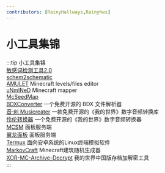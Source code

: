 ```yaml
---
contributors: [RainyHallways,Rainyhws]
---
```


# 小工具集锦

:::tip 小工具集锦   
[敏感词检测工具2.0](chksenswd)  
[schem2schematic](https://puregero.github.io/SchemToSchematic/)     
[AMULET](https://www.amuletmc.com/) Minecraft levels/files editor   
[uNmINeD](https://unmined.net/downloads/) Minecraft mapper   
[McSeedMap](https://mcseedmap.net/)    
[BDXConverter](https://github.com/TriM-Organization/BDXConverter) 一个免费开源的 BDX 文件解析器   
[音·创 Musicreater](https://gitee.com/TriM-Organization/Musicreater) 一款免费开源的《我的世界》数字音频转换库   
[伶伦转换器](https://gitee.com/TriM-Organization/Linglun-Converter) 一个免费开源的《我的世界》数字音频转换器    
[MCSM](https://github.com/MCSManager/MCSManager/) 面板服务端    
[翼龙面板](https://pterodactyl-china.gitee.io/) 面板服务端    
[Termux](https://github.com/termux/termux-app) 面向安卓系统的Linux终端模拟软件  
[MarkovCraft](https://github.com/DevBobcorn/MarkovCraft) Minecraft建筑随机生成器    
[XOR-MC-Archive-Decrypt](https://github.com/HTMonkeyG/XOR-MC-Archive-Decrypt) 我的世界中国版存档加解密工具    
:::
